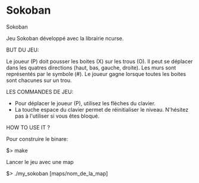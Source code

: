 # Sokoban
Sokoban

Jeu Sokoban développé avec la librairie ncurse.

BUT DU JEU:

Le joueur (P) doit pousser les boites (X) sur les trous (O). Il peut se déplacer dans les quatres directions (haut, bas, gauche, droite). Les murs sont représentés par le symbole (#). Le joueur gagne lorsque toutes les boites sont chacunes sur un trou.

LES COMMANDES DE JEU:

- Pour déplacer le joueur (P), utilisez les flèches du clavier.
- La touche espace du clavier permet de réinitialiser le niveau. N'hésitez pas à l'utiliser si vous êtes bloqué.

HOW TO USE IT ?

Pour construire le binare:

$> make

Lancer le jeu avec une map

$> ./my_sokoban [maps/nom_de_la_map]

